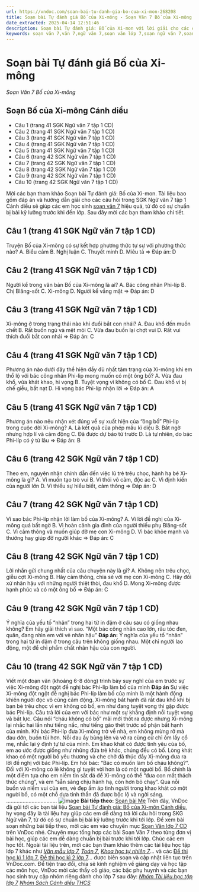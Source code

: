 ```yaml
---
url: https://vndoc.com/soan-bai-tu-danh-gia-bo-cua-xi-mon-268208
title: Soạn bài Tự đánh giá Bố của Xi-mông - Soạn Văn 7 Bố của Xi-mông - VnDoc.com
date_extracted: 2025-04-14 12:51:46
description: Soạn bài Tự đánh giá: Bố của Xi-mon với lời giải cho các câu hỏi trong SGK Ngữ Văn 7 Cánh Diều tập 1, giúp các em dễ dàng chuẩn bị bài trước khi tới lớp.
keywords: soạn văn 7,văn 7,ngữ văn 7,soạn văn lớp 7,soạn ngữ văn 7,soan van 7,văn lớp 7,ngữ văn lớp 7,giải văn 7,soạn văn 7 tập 1,soạn văn lớp 7 tập 1,ngu van 7,Soạn bài Tự đánh giá Bố của Ximon,bố của ximon,ngữ văn lớp 7 cánh diều,soạn văn 7 cánh diều,soạn tự đánh giá bài 1,Tự đánh giá Bố của Xi mông,soạn văn Tự đánh giá Bố của Ximông,ngữ văn 7 cánh diều,soạn văn 7 Bố của Xi-mông,tự đánh giá Bố của Xi-mông
---
```


# Soạn bài Tự đánh giá Bố của Xi-mông
 _Soạn Văn 7 Bố của Xi-mông_
## Soạn Bố của Xi-mông Cánh diều
  * Câu 1 \(trang 41 SGK Ngữ văn 7 tập 1 CD\)
  * Câu 2 \(trang 41 SGK Ngữ văn 7 tập 1 CD\)
  * Câu 3 \(trang 41 SGK Ngữ văn 7 tập 1 CD\)
  * Câu 4 \(trang 41 SGK Ngữ văn 7 tập 1 CD\)
  * Câu 5 \(trang 41 SGK Ngữ văn 7 tập 1 CD\)
  * Câu 6 \(trang 42 SGK Ngữ văn 7 tập 1 CD\)
  * Câu 7 \(trang 42 SGK Ngữ văn 7 tập 1 CD\)
  * Câu 8 \(trang 42 SGK Ngữ văn 7 tập 1 CD\)
  * Câu 9 \(trang 42 SGK Ngữ văn 7 tập 1 CD\)
  * Câu 10 \(trang 42 SGK Ngữ văn 7 tập 1 CD\)

Mời các bạn tham khảo Soạn bài Tự đánh giá: Bố của Xi-mon. Tài liệu bao gồm đáp án và hướng dẫn giải cho các câu hỏi trong SGK Ngữ văn 7 tập 1 Cánh diều sẽ giúp các em học sinh [soạn văn 7](<https://vndoc.com/ngu-van-7-tap-1-cd>) hiệu quả, từ đó có sự chuẩn bị bài kỹ lưỡng trước khi đến lớp. Sau đây mời các bạn tham khảo chi tiết.
## **Câu 1 \(trang 41 SGK Ngữ văn 7 tập 1 CD\)**
Truyện Bố của Xi-mông có sự kết hợp phương thức tự sự với phương thức nào?
A. Biểu cảm
B. Nghị luận
C. Thuyết minh
D. Miêu tả
=> Đáp án: D
## **Câu 2 \(trang 41 SGK Ngữ văn 7 tập 1 CD\)**
Người kể trong văn bản Bố của Xi-mông là ai?
A. Bác công nhân Phi-líp
B. Chị Blăng-sốt
C. Xi-mông
D. Người kể vắng mặt
=> Đáp án: D
## **Câu 3 \(trang 41 SGK Ngữ văn 7 tập 1 CD\)**
Xi-mông ở trong trạng thái nào khi đuổi bắt con nhái?
A. Đau khổ đến muốn chết
B. Rất buồn ngủ và mệt mỏi
C. Vừa đau buồn lại chợt vui
D. Rất vui thích đuổi bắt con nhái
=> Đáp án: C
## **Câu 4 \(trang 41 SGK Ngữ văn 7 tập 1 CD\)**
Phương án nào dưới đây thể hiện đầy đủ nhất tâm trạng của Xi-mông khi em thổ lộ với bác công nhân Phi-lip mong muốn có một ông bố?
A. Vừa đau khổ, vừa khát khao, hi vọng
B. Tuyệt vọng vì không có bố
C. Đau khổ vì bị chế giễu, bắt nạt
D. Hi vọng bác Phi-líp nhận lời
=> Đáp án: A
## **Câu 5 \(trang 41 SGK Ngữ văn 7 tập 1 CD\)**
Phương án nào nêu nhận xét đúng về sự xuất hiện của “ông bố” Phi-lip trong cuộc đời Xi-mông?
A. Là kết quả của phép mầu kì diệu
B. Bất ngờ nhưng hợp lí và cảm động
C. Đã được dự báo từ trước
D. Là tự nhiên, do bác Phi-líp có ý từ lâu
=> Đáp án: B
## **Câu 6 \(trang 42 SGK Ngữ văn 7 tập 1 CD\)**
Theo em, nguyên nhân chính dẫn đến việc lũ trẻ trêu chọc, hành hạ bé Xi-mông là gì?
A. Vì muốn tạo trò vui
B. Vì thói vô cảm, độc ác
C. Vì định kiến của người lớn
D. Vì thiếu sự hiểu biết, cảm thông
=> Đáp án: D
## **Câu 7 \(trang 42 SGK Ngữ văn 7 tập 1 CD\)**
Vì sao bác Phi-líp nhận lời làm bố của Xi-mông?
A. Vì lời đề nghị của Xi-mông quá bất ngờ
B. Vì hoàn cảnh gia đình của người thiếu phụ Blăng-sốt
C. Vì cảm thông và muốn giúp đỡ mẹ con Xi-mông
D. Vì bác khỏe mạnh và thường hay giúp đỡ người khác
=> Đáp án: C
## **Câu 8 \(trang 42 SGK Ngữ văn 7 tập 1 CD\)**
Lời nhắn gửi chung nhất của câu chuyện này là gì?
A. Không nên trêu chọc, giễu cợt Xi-mông
B. Hãy cảm thông, chia sẻ với mẹ con Xi-mông
C. Hãy đối xử nhân hậu với những người thiệt thòi, đau khổ
D. Mong Xi-mông được hạnh phúc và có một ông bố
=> Đáp án: C
## **Câu 9 \(trang 42 SGK Ngữ văn 7 tập 1 CD\)**
Ý nghĩa của yếu tố “nhân” trong hai từ in đậm ở câu sau có giống nhau không? Em hãy giải thích vì sao.
“Một bác công nhân cao lớn, râu tóc đen, quăn, đang nhìn em với vẻ nhân hậu”
**Đáp án:**
Ý nghĩa của yếu tố “nhân” trong hai từ in đậm ở trong câu trên không giống nhau. Một chỉ người lao động, một để chỉ phẩm chất nhân hậu của con người.
## **Câu 10 \(trang 42 SGK Ngữ văn 7 tập 1 CD\)**
Viết một đoạn văn \(khoảng 6-8 dòng\) trình bày suy nghĩ của em trước sự việc Xi-mông đột ngột đề nghị bác Phi-líp làm bố của mình
**Đáp án**
Sự việc Xi-mông đột ngột đề nghị bác Phi-líp làm bố của mình là một hành động khiến người đọc vô cùng cảm động. Xi-mông bất hạnh đã rất đau khổ khi bị bạn bè trêu chọc vì em không có bố, em như đang tuyệt vọng thì gặp được bác Phi-líp. Câu trả lời của em với bác như một sự khẳng định nỗi tuyệt vọng và bất lực. Câu nói “cháu không có bố” mãi mới thốt ra được nhưng Xi-mông lại nhắc hai lần như tiếng nấc, như tiếng gào thét trước số phận bất hạnh của mình. Khi bác Phi-líp đưa Xi-mông trở về nhà, em không mừng rỡ mà đau đớn, buồn tủi hơn. Nỗi đau ấy bùng lên và vỡ ra cùng cử chỉ ôm lấy cổ mẹ, nhắc lại ý định tự tử của mình. Em khao khát có được tình yêu của bố, em ao ước được giống như những đứa trẻ khác, chúng đều có bố. Lòng khát khao có một người bố yêu thương và che chở đã thúc đẩy Xi-mông đưa ra lời đề nghị với bác Phi-líp. Em hỏi bác: “Bác có muốn làm bố cháu không?”. Đối với Xi-mông có lẽ không gì tuyệt vời hơn là có một người bố. Bố chính là một điểm tựa cho em niềm tin sắt đá để Xi-mông có thể “đưa con mắt thách thức chúng”, và em “sẵn sàng chịu hành hạ, còn hơn bỏ chạy”. Qua nỗi buồn và niềm vui của em, vẻ đẹp ấm áp tình người trong khao khát có một người bố, có một chỗ dựa tinh thần đã được bộc lộ và ngời sáng.
..................................
![image](https://i.vdoc.vn/data/image/2022/08/26/ban-tay.svg) **Bài tiếp theo:** [ Soạn bài Mẹ](<https://vndoc.com/soan-bai-me-272123>)
Trên đây, VnDoc đã gửi tới các bạn tài liệu [Soạn bài Tự đánh giá: Bố của Xi-môn Cánh diều](<https://vndoc.com/soan-bai-tu-danh-gia-bo-cua-xi-mon-268208>), hy vọng đây là tài liệu hay giúp các em dễ dàng trả lời câu hỏi trong SKG Ngữ văn 7, từ đó có sự chuẩn bị bài kỹ lưỡng trước khi tới lớp. Để xem bài soạn những bài tiếp theo, mời các em vào chuyên mục [Soạn Văn lớp 7 CD](<https://vndoc.com/ngu-van-7-tap-1-cd>) trên VnDoc nhé. Chuyên mục tổng hợp các bài Soạn Văn 7 theo từng đơn vị bài học, giúp các em dễ dàng chuẩn bị bài trước khi tới lớp. Chúc các em học tốt.
Ngoài tài liệu trên, mời các bạn tham khảo thêm các tài liệu học tập lớp 7 khác như [_Văn mẫu lớp 7,_](<https://vndoc.com/van-mau-lop7>) [_Toán 7_](<https://vndoc.com/toan-7-tap-1-canh-dieu>), [_Khoa học tự nhiên 7_](<https://vndoc.com/khoa-hoc-tu-nhien-7-cd>)... và các [Đề thi học kì 1 lớp 7,](<https://vndoc.com/de-thi-hoc-ki-1-lop7>) [Đề thi học kì 2 lớp 7](<https://vndoc.com/de-thi-hoc-ki-2-lop7>)... được biên soạn và cập nhật liên tục trên VnDoc.com.
Để tiện trao đổi, chia sẻ kinh nghiệm về giảng dạy và học tập các môn học, VnDoc mời các thầy cô giáo, các bậc phụ huynh và các bạn học sinh truy cập nhóm riêng dành cho lớp 7 sau đây:
[_Nhóm Tài liệu học tập lớp 7_](</goto?u=aHR0cHM6Ly93d3cuZmFjZWJvb2suY29tL2dyb3Vwcy9UYWkubGlldS5ob2MudGFwLmxvcC43LlZORE9D>)
[ _Nhóm Sách Cánh diều THCS_](</goto?u=aHR0cHM6Ly93d3cuZmFjZWJvb2suY29tL2dyb3Vwcy9zYWNoY2FuaGRpZXV0aGNz>)
